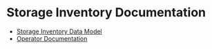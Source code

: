 # Storage Inventory Documentation

- [Storage Inventory Data Model](data-model/)
- [Operator Documentation](ops/README.md)
<!-- - [Example Storage Site Deployment](example_storage_site_deployment/README.md) -->
